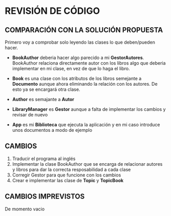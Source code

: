 # REVISIÓN DE CÓDIGO 
## COMPARACIÓN CON LA SOLUCIÓN PROPUESTA
Primero voy a comprobar solo leyendo las clases lo que deben/pueden hacer. 
+ **BookAuthor** deberia hacer algo parecido a mi **GestorAutores**. BookAuthor relaciona directamente autor con los libros algo que deberia implementar en mi clase, en vez de que lo haga el libro.

+ **Book** es una clase con los atributos de los libros semejante a **Documento** aunque ahora eliminando la relación con los autores. De esto ya se encargará otra clase.

+ **Author** es semajante a **Autor**

+ **LibraryManager** es **Gestor** aunque a falta de implementar los cambios y revisar de nuevo

+ **App** es mi **Biblioteca** que ejecuta la aplicación y en mi caso introduce unos documentos a modo de ejemplo

## CAMBIOS

1. Traducir el programa al inglés 
2. Implementar la clase BookAuthor que se encarga de relacionar autores y libros para dar la correcta resposabilidad a cada clase
3. Corregir Gestor para que funcione con los cambios 
4. Crear e implementar las clase de **Topic** y **TopicBook**  

## CAMBIOS IMPREVISTOS

De momento vacio 